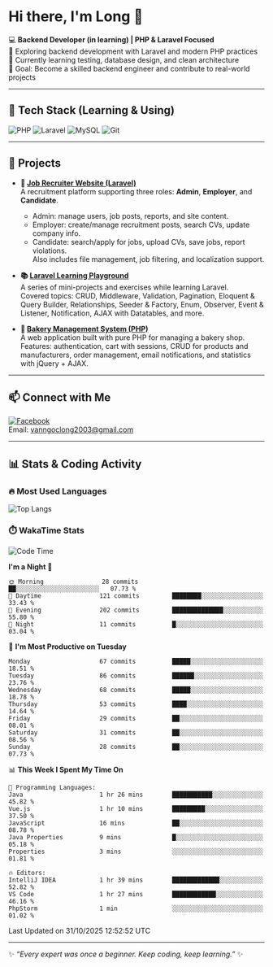# Hi there, I'm Long 👋

💻 **Backend Developer (in learning) | PHP & Laravel Focused**  
🚀 Exploring backend development with Laravel and modern PHP practices  
🌱 Currently learning testing, database design, and clean architecture  
🎯 Goal: Become a skilled backend engineer and contribute to real-world projects  

---

## 🔧 Tech Stack (Learning & Using)
![PHP](https://img.shields.io/badge/PHP-777BB4?style=for-the-badge&logo=php&logoColor=white)
![Laravel](https://img.shields.io/badge/Laravel-FF2D20?style=for-the-badge&logo=laravel&logoColor=white)
![MySQL](https://img.shields.io/badge/MySQL-005C84?style=for-the-badge&logo=mysql&logoColor=white)
![Git](https://img.shields.io/badge/Git-F05032?style=for-the-badge&logo=git&logoColor=white)

---

## 🚀 Projects

- **💼 [Job Recruiter Website (Laravel)](https://github.com/ngoclong712/web_moi_gioi_viec_lam)**  
  A recruitment platform supporting three roles: **Admin**, **Employer**, and **Candidate**.  
  - Admin: manage users, job posts, reports, and site content.  
  - Employer: create/manage recruitment posts, search CVs, update company info.  
  - Candidate: search/apply for jobs, upload CVs, save jobs, report violations.  
  Also includes file management, job filtering, and localization support.

- **📚 [Laravel Learning Playground](https://github.com/ngoclong712/web_laravel)**  
  A series of mini-projects and exercises while learning Laravel.  
  Covered topics: CRUD, Middleware, Validation, Pagination, Eloquent & Query Builder, Relationships, Seeder & Factory, Enum, Observer, Event & Listener, Notification, AJAX with Datatables, and more.  

- **🍞 [Bakery Management System (PHP)](https://github.com/ngoclong712/Bakery_Management_System)**  
  A web application built with pure PHP for managing a bakery shop.  
  Features: authentication, cart with sessions, CRUD for products and manufacturers, order management, email notifications, and statistics with jQuery + AJAX.    

---

## 📫 Connect with Me
[![Facebook](https://img.shields.io/badge/Facebook-1877F2?style=for-the-badge&logo=facebook&logoColor=white)](https://facebook.com/vanngoclong712)    
Email: vanngoclong2003@gmail.com

---

## 📊 Stats & Coding Activity

### 🔥 Most Used Languages
![Top Langs](https://github-readme-stats.vercel.app/api/top-langs/?username=ngoclong712&layout=compact&theme=radical)

### ⏱️ WakaTime Stats
<!--START_SECTION:waka-->
![Code Time](http://img.shields.io/badge/Code%20Time-87%20hrs%2057%20mins-blue)

**I'm a Night 🦉** 

```text
🌞 Morning                28 commits          ██░░░░░░░░░░░░░░░░░░░░░░░   07.73 % 
🌆 Daytime                121 commits         ████████░░░░░░░░░░░░░░░░░   33.43 % 
🌃 Evening                202 commits         ██████████████░░░░░░░░░░░   55.80 % 
🌙 Night                  11 commits          █░░░░░░░░░░░░░░░░░░░░░░░░   03.04 % 
```
📅 **I'm Most Productive on Tuesday** 

```text
Monday                   67 commits          █████░░░░░░░░░░░░░░░░░░░░   18.51 % 
Tuesday                  86 commits          ██████░░░░░░░░░░░░░░░░░░░   23.76 % 
Wednesday                68 commits          █████░░░░░░░░░░░░░░░░░░░░   18.78 % 
Thursday                 53 commits          ████░░░░░░░░░░░░░░░░░░░░░   14.64 % 
Friday                   29 commits          ██░░░░░░░░░░░░░░░░░░░░░░░   08.01 % 
Saturday                 31 commits          ██░░░░░░░░░░░░░░░░░░░░░░░   08.56 % 
Sunday                   28 commits          ██░░░░░░░░░░░░░░░░░░░░░░░   07.73 % 
```


📊 **This Week I Spent My Time On** 

```text
💬 Programming Languages: 
Java                     1 hr 26 mins        ███████████░░░░░░░░░░░░░░   45.82 % 
Vue.js                   1 hr 10 mins        █████████░░░░░░░░░░░░░░░░   37.50 % 
JavaScript               16 mins             ██░░░░░░░░░░░░░░░░░░░░░░░   08.78 % 
Java Properties          9 mins              █░░░░░░░░░░░░░░░░░░░░░░░░   05.18 % 
Properties               3 mins              ░░░░░░░░░░░░░░░░░░░░░░░░░   01.81 % 

🔥 Editors: 
IntelliJ IDEA            1 hr 39 mins        █████████████░░░░░░░░░░░░   52.82 % 
VS Code                  1 hr 27 mins        ████████████░░░░░░░░░░░░░   46.16 % 
PhpStorm                 1 min               ░░░░░░░░░░░░░░░░░░░░░░░░░   01.02 % 
```


 Last Updated on 31/10/2025 12:52:52 UTC
<!--END_SECTION:waka-->


---

✨ *“Every expert was once a beginner. Keep coding, keep learning.”* ✨
<!--
**ngoclong712/ngoclong712** is a ✨ _special_ ✨ repository because its `README.md` (this file) appears on your GitHub profile.

Here are some ideas to get you started:

![Long's GitHub stats](https://github-readme-stats.vercel.app/api?username=ngoclong712&show_icons=true&theme=radical)  
- 🔭 I’m currently working on ...
- 🌱 I’m currently learning ...
- 👯 I’m looking to collaborate on ...
- 🤔 I’m looking for help with ...
- 💬 Ask me about ...
- 📫 How to reach me: ...
- 😄 Pronouns: ...
- ⚡ Fun fact: ...
-->
